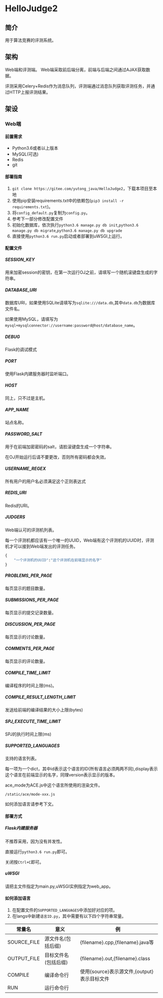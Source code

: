 # HelloJudge2

## 简介
用于算法竞赛的评测系统。

## 架构
Web端和评测端。
Web端采取前后端分离，前端与后端之间通过AJAX获取数据。

评测采用Celery+Redis作为消息队列，评测端通过消息队列获取评测任务，并通过HTTP上报评测结果。

## 架设
### Web端
#### 前置需求
- Python3.6或者以上版本
- MySQL(可选)
- Redis
- git
#### 部署指南
1. ```git clone https://gitee.com/yutong_java/HelloJudge2```，下载本项目至本地
2. 使用pip安装requirements.txt中的依赖包(```pip3 install -r requirements.txt```)。
3. 将```config_default.py```复制为```config.py```。
4. 参考下一部分修改配置文件
5. 初始化数据库，依次执行```python3.6 manage.py db init```,```python3.6 manage.py db migrate```,```python3.6 manage.py db upgrade```
6. 直接使用```python3.6 run.py```启动或者部署到uWSGI上运行。
#### 配置文件
##### SESSION_KEY
用来加密session的密钥，在第一次运行OJ之前，请填写一个随机滚键盘生成的字符串。
##### DATABASE_URI
数据库URI，如果使用SQLite请填写为```sqlite:///data.db```,其中```data.db```为数据库文件名。

如果使用MySQL，请填写为```mysql+mysqlconnector://username:password@host/database_name```。
##### DEBUG
Flask的调试模式
##### PORT
使用Flask内建服务器时监听端口。
##### HOST
同上，只不过是主机。
##### APP_NAME
站点名称。
##### PASSWORD_SALT
用于在前端加密密码的salt，请脸滚键盘生成一个字符串。

在OJ开始运行后请不要更改，否则所有密码都会失效。
##### USERNAME_REGEX 
所有用户的用户名必须满足这个正则表达式
##### REDIS_URI
Redis的URI。
##### JUDGERS
Web端认可的评测机列表。

每一个评测机都应该有一个唯一的UUID，Web端有这个评测机的UUID时，评测机才可以接到Web端发出的评测任务。
```python
{
    "一个评测机的UUID":"这个评测机在前端显示的名字"
}
```
##### PROBLEMS_PER_PAGE
每页显示的题目数量。
##### SUBMISSIONS_PER_PAGE
每页显示的提交记录数量。
##### DISCUSSION_PER_PAGE
每页显示的讨论数量。
##### COMMENTS_PER_PAGE
每页显示的评论数量。
##### COMPILE_TIME_LIMIT
编译程序的时间上限(ms)。
##### COMPILE_RESULT_LENGTH_LIMIT
发送给前端的编译结果的大小上限(bytes)
##### SPJ_EXECUTE_TIME_LIMIT
SPJ的执行时间上限(ms)
##### SUPPORTED_LANGUAGES
支持的语言列表。

每一项为一个dict，其中id表示这个语言的ID(所有语言必须两两不同),display表示这个语言在前端显示的名字，同理version表示显示的版本。

ace_mode为ACE.js中这个语言所使用的渲染文件。

```/static/ace/mode-xxx.js```

如何添加语言请参考下文。

#### 部署方式
##### Flask内建服务器
不推荐采用，因为没有并发性。

直接运行```python3.6 run.py```即可。

关闭按```Ctrl+C```即可。

##### uWSGI
请把主文件指定为main.py,uWSGI实例指定为web_app。
#### 如何添加语言
1. 在配置文件的```SUPPORTED_LANGUAGES```中添加好对应的项。
2. 在langs中新建```语言ID.py```，其中需要有以下四个字符串常量。


| 常量名 | 意义 | 例 |
| -- | - | -- |
|SOURCE_FILE|源文件名(包括后缀)|{filename}.cpp,{filename}.java等|
|OUTPUT_FILE|目标文件名(包括后缀)|{filename}.out,{filename}.class|
|COMPILE|编译命令行|使用{source}表示源文件,{output}表示目标文件|
|RUN|运行命令行||